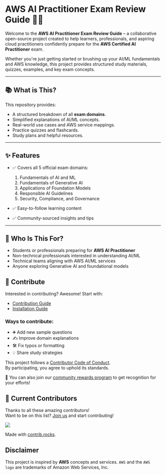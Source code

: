 # AWS AI Practitioner Exam Review Guide 📘🤖

Welcome to the **AWS AI Practitioner Exam Review Guide** – a collaborative open-source project created to help learners, professionals, and aspiring cloud practitioners confidently prepare for the **AWS Certified AI Practitioner** exam.

Whether you're just getting started or brushing up your AI/ML fundamentals and AWS knowledge, this project provides structured study materials, quizzes, examples, and key exam concepts.

---

## 📚 What is This?

This repository provides:
- A structured breakdown of all **exam domains**.
- Simplified explanations of AI/ML concepts.
- Real-world use cases and AWS service mappings.
- Practice quizzes and flashcards.
- Study plans and helpful resources.

---

## ✨ Features

- ✅ Covers all 5 official exam domains:
  1. Fundamentals of AI and ML
  2. Fundamentals of Generative AI
  3. Applications of Foundation Models
  4. Responsible AI Guidelines
  5. Security, Compliance, and Governance

- ✅ Easy-to-follow learning content
- ✅ Community-sourced insights and tips

---

## 🧠 Who Is This For?

- Students or professionals preparing for **AWS AI Practitioner**
- Non-technical professionals interested in understanding AI/ML
- Technical teams aligning with AWS AI/ML services
- Anyone exploring Generative AI and foundational models

## 🤝 Contribute

Interested in contributing? Awesome! Start with:

- [Contribution Guide](CONTRIBUTING.md)
- [Installation Guide](INSTALLATION.md)

### Ways to contribute:

- ➕ Add new sample questions  
- ✍️ Improve domain explanations  
- 🛠️ Fix typos or formatting  
- 💡 Share study strategies  

This project follows a [Contributor Code of Conduct](CODE_OF_CONDUCT.md).  
By participating, you agree to uphold its standards.

🎁 You can also join our [community rewards program](#) to get recognition for your efforts!

## 💚 Current Contributors

Thanks to all these amazing contributors!  
Want to be on this list? [Join us](#) and start contributing!

<a href="https://github.com/kevinslashdigital/aws-api-practitioner-prep/graphs/contributors">
  <img src="https://contrib.rocks/image?repo=kevinslashdigital/aws-api-practitioner-prep" />
</a>

Made with [contrib.rocks](https://contrib.rocks).

## Disclaimer

This project is inspired by **AWS** concepts and services. `AWS` and the `AWS logo` are trademarks of Amazon Web Services, Inc.